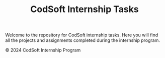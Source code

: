 <!DOCTYPE html>
<html lang="en">
<head>
    <meta charset="UTF-8">
    <meta name="viewport" content="width=device-width, initial-scale=1.0">
    <title>CodSoft Internship Tasks Repository</title>
</head>
<body>
    <header>
        <h1>CodSoft Internship Tasks</h1>
    </header>
    <main>
        <p>Welcome to the repository for CodSoft internship tasks. Here you will find all the projects and assignments completed during the internship program.</p>
    </main>
    <footer>
        <p>&copy; 2024 CodSoft Internship Program</p>
    </footer>
</body>
</html>
